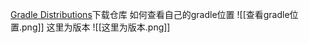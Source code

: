 [Gradle Distributions](https://services.gradle.org/distributions/)下载仓库
如何查看自己的gradle位置
![[查看gradle位置.png]]
这里为版本
![[这里为版本.png]]
